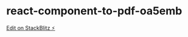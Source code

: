 # react-component-to-pdf-oa5emb

[Edit on StackBlitz ⚡️](https://stackblitz.com/edit/react-component-to-pdf-oa5emb)